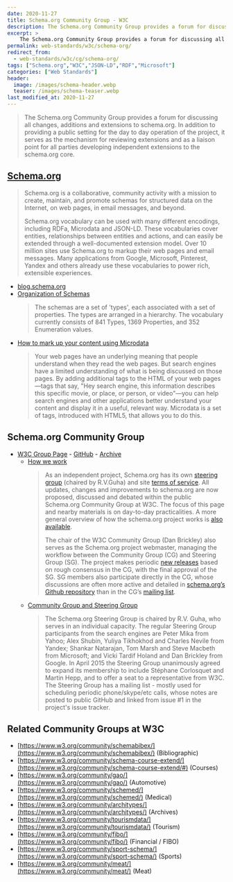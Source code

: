 ```yaml
---
date: 2020-11-27
title: Schema.org Community Group - W3C
description: The Schema.org Community Group provides a forum for discussing all changes, additions and extensions to schema.org.
excerpt: >
    The Schema.org Community Group provides a forum for discussing all changes, additions and extensions to schema.org. In addition to providing a public setting for the day to day operation of the project, it serves as the mechanism for reviewing extensions and as a liaison point for all parties developing independent extensions to the schema.org core.
permalink: web-standards/w3c/schema-org/
redirect_from:
  - web-standards/w3c/cg/schema-org/
tags: ["Schema.org","W3C","JSON-LD","RDF","Microsoft"]
categories: ["Web Standards"]
header:
  image: /images/schema-header.webp
  teaser: /images/schema-teaser.webp
last_modified_at: 2020-11-27
---
```


> The Schema.org Community Group provides a forum for discussing all changes, additions and extensions to schema.org. In addition to providing a public setting for the day to day operation of the project, it serves as the mechanism for reviewing extensions and as a liaison point for all parties developing independent extensions to the schema.org core.	

## [Schema.org](https://schema.org)

> Schema.org is a collaborative, community activity with a mission to create, maintain, and promote schemas for structured data on the Internet, on web pages, in email messages, and beyond.
> 
> Schema.org vocabulary can be used with many different encodings, including RDFa, Microdata and JSON-LD. These vocabularies cover entities, relationships between entities and actions, and can easily be extended through a well-documented extension model. Over 10 million sites use Schema.org to markup their web pages and email messages. Many applications from Google, Microsoft, Pinterest, Yandex and others already use these vocabularies to power rich, extensible experiences.

* [blog.schema.org](http://blog.schema.org/)
* [Organization of Schemas](https://schema.org/docs/schemas.html)
  > The schemas are a set of 'types', each associated with a set of properties. The types are arranged in a hierarchy. The vocabulary currently consists of 841 Types, 1369 Properties, and 352 Enumeration values.
* [How to mark up your content using Microdata](https://schema.org/docs/gs.html#microdata_how)
  > Your web pages have an underlying meaning that people understand when they read the web pages. But search engines have a limited understanding of what is being discussed on those pages. By adding additional tags to the HTML of your web pages—tags that say, "Hey search engine, this information describes this specific movie, or place, or person, or video"—you can help search engines and other applications better understand your content and display it in a useful, relevant way. Microdata is a set of tags, introduced with HTML5, that allows you to do this.

## Schema.org Community Group

* [W3C Group Page](http://www.w3.org/community/schemaorg) - [GitHub](https://github.com/schemaorg/) - [Archive](https://lists.w3.org/Archives/Public/public-schemaorg/)
  * [How we work](https://www.w3.org/community/schemaorg/how-we-work/)
    > As an independent project, Schema.org has its own [steering group](http://schema.org/docs/about.html#cgsg) (chaired by R.V.Guha) and site [terms of service](http://schema.org/docs/terms.html). All updates, changes and improvements to schema.org are now proposed, discussed and debated within the public Schema.org Community Group at W3C. The focus of this page and nearby materials is on day-to-day practicalities. A more general overview of how the schema.org project works is [also available](http://webschemas.org/docs/howwework.html).
    > 
    > The chair of the W3C Community Group (Dan Brickley) also serves as the Schema.org project webmaster, managing the workflow between the Community Group (CG) and Steering Group (SG). The project makes periodic [new releases](http://schema.org/docs/releases.html) based on rough consensus in the CG, with the final approval of the SG. SG members also participate directly in the CG, whose discussions are often more active and detailed in [schema.org’s Github repository](http://github.com/schemaorg/schemaorg/) than in the CG’s [mailing list](http://lists.w3.org/Archives/Public/public-schemaorg).
  * [Community Group and Steering Group](https://schema.org/docs/about.html#cgsg)
    > The Schema.org Steering Group is chaired by R.V. Guha, who serves in an individual capacity. The regular Steering Group participants from the search engines are Peter Mika from Yahoo; Alex Shubin, Yuliya Tikhokhod and Charles Nevile from Yandex; Shankar Natarajan, Tom Marsh and Steve Macbeth from Microsoft; and Vicki Tardif Holand and Dan Brickley from Google. In April 2015 the Steering Group unanimously agreed to expand its membership to include Stéphane Corlosquet and Martin Hepp, and to offer a seat to a representative from W3C. The Steering Group has a mailing list - mostly used for scheduling periodic phone/skype/etc calls, whose notes are posted to public GitHub and linked from issue #1 in the project's issue tracker.

## Related Community Groups at W3C

- [https://www.w3.org/community/schemabibex/](https://www.w3.org/community/schemabibex/) (Bibliographic)
- [https://www.w3.org/community/schema-course-extend/](https://www.w3.org/community/schema-course-extend/#) (Courses)
- [https://www.w3.org/community/gao/](https://www.w3.org/community/gao/) (Automotive)
- [https://www.w3.org/community/schemed/](https://www.w3.org/community/schemed/) (Medical)
- [https://www.w3.org/community/architypes/](https://www.w3.org/community/architypes/) (Archives)
- [https://www.w3.org/community/tourismdata/](https://www.w3.org/community/tourismdata/) (Tourism)
- [https://www.w3.org/community/fibo/](https://www.w3.org/community/fibo/) (Financial / FIBO)
- [https://www.w3.org/community/sport-schema/](https://www.w3.org/community/sport-schema/) (Sports)
- [https://www.w3.org/community/meat/](https://www.w3.org/community/meat/) (Meat)
